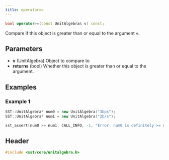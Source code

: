```yaml
---
title: operator>=
---
```


```cpp
bool operator>=(const UnitAlgebra& v) const;
```

Compare if this object is greater than or equal to the argument `v`.

## Parameters
* **v** (UnitAlgebra) Object to compare to  
* **returns** (bool) Whether this object is greater than or equal to the argument.

## Examples

### Example 1
```cpp
SST::UnitAlgebra* num0 = new UnitAlgebra("3bps");
SST::UnitAlgebra* num1 = new UnitAlgebra("2b/s");

sst_assert(num0 >= num1, CALL_INFO, -1, "Error: num0 is definitely >= num1!!");
```

## Header
```cpp
#include <sst/core/unitalgebra.h>
```
